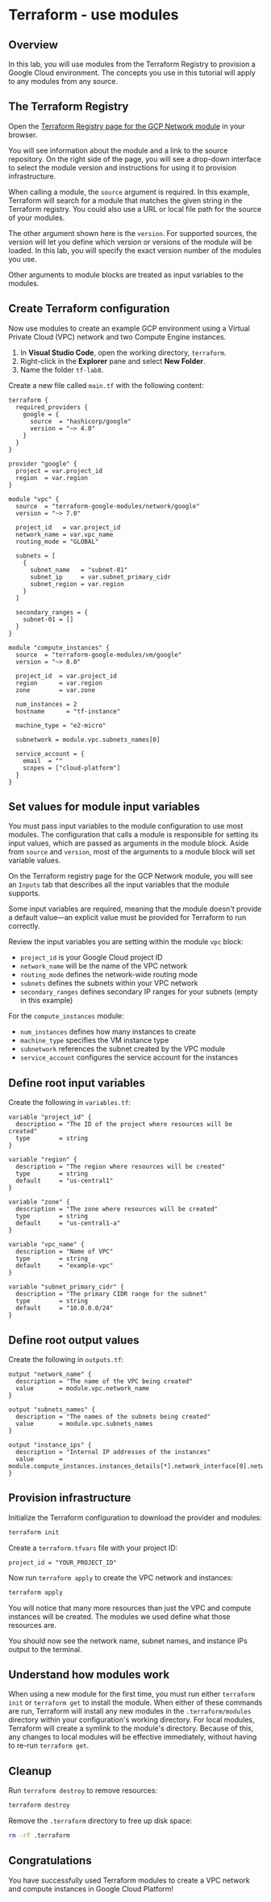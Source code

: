 # Terraform - use modules

## Overview 
In this lab, you will use modules from the Terraform Registry to provision a Google Cloud environment. The concepts you use in this tutorial will apply to any modules from any source.

## The Terraform Registry
Open the [Terraform Registry page for the GCP Network module](https://registry.terraform.io/modules/terraform-google-modules/network/google/latest) in your browser.

You will see information about the module and a link to the source repository. On the right side of the page, you will see a drop-down interface to select the module version and instructions for using it to provision infrastructure.

When calling a module, the `source` argument is required. In this example, Terraform will search for a module that matches the given string in the Terraform registry. You could also use a URL or local file path for the source of your modules.

The other argument shown here is the `version`. For supported sources, the version will let you define which version or versions of the module will be loaded. In this lab, you will specify the exact version number of the modules you use. 

Other arguments to module blocks are treated as input variables to the modules.

## Create Terraform configuration
Now use modules to create an example GCP environment using a Virtual Private Cloud (VPC) network and two Compute Engine instances.

1. In **Visual Studio Code**, open the working directory, `terraform`.
2. Right-click in the **Explorer** pane and select **New Folder**.
3. Name the folder `tf-lab8`.

Create a new file called `main.tf` with the following content:

```hcl
terraform {
  required_providers {
    google = {
      source  = "hashicorp/google"
      version = "~> 4.0"
    }
  }
}

provider "google" {
  project = var.project_id
  region  = var.region
}

module "vpc" {
  source  = "terraform-google-modules/network/google"
  version = "~> 7.0"

  project_id   = var.project_id
  network_name = var.vpc_name
  routing_mode = "GLOBAL"

  subnets = [
    {
      subnet_name   = "subnet-01"
      subnet_ip     = var.subnet_primary_cidr
      subnet_region = var.region
    }
  ]

  secondary_ranges = {
    subnet-01 = []
  }
}

module "compute_instances" {
  source  = "terraform-google-modules/vm/google"
  version = "~> 8.0"
  
  project_id  = var.project_id
  region      = var.region
  zone        = var.zone
  
  num_instances = 2
  hostname      = "tf-instance"
  
  machine_type = "e2-micro"
  
  subnetwork = module.vpc.subnets_names[0]
  
  service_account = {
    email  = ""
    scopes = ["cloud-platform"]
  }
}
```

## Set values for module input variables
You must pass input variables to the module configuration to use most modules. The configuration that calls a module is responsible for setting its input values, which are passed as arguments in the module block. Aside from `source` and `version`, most of the arguments to a module block will set variable values.

On the Terraform registry page for the GCP Network module, you will see an `Inputs` tab that describes all the input variables that the module supports.

Some input variables are required, meaning that the module doesn't provide a default value—an explicit value must be provided for Terraform to run correctly.

Review the input variables you are setting within the module `vpc` block:
- `project_id` is your Google Cloud project ID
- `network_name` will be the name of the VPC network
- `routing_mode` defines the network-wide routing mode
- `subnets` defines the subnets within your VPC network
- `secondary_ranges` defines secondary IP ranges for your subnets (empty in this example)

For the `compute_instances` module:
- `num_instances` defines how many instances to create
- `machine_type` specifies the VM instance type
- `subnetwork` references the subnet created by the VPC module
- `service_account` configures the service account for the instances

## Define root input variables
Create the following in `variables.tf`:

```hcl
variable "project_id" {
  description = "The ID of the project where resources will be created"
  type        = string
}

variable "region" {
  description = "The region where resources will be created"
  type        = string
  default     = "us-central1"
}

variable "zone" {
  description = "The zone where resources will be created"
  type        = string
  default     = "us-central1-a"
}

variable "vpc_name" {
  description = "Name of VPC"
  type        = string
  default     = "example-vpc"
}

variable "subnet_primary_cidr" {
  description = "The primary CIDR range for the subnet"
  type        = string
  default     = "10.0.0.0/24"
}
```

## Define root output values
Create the following in `outputs.tf`:

```hcl
output "network_name" {
  description = "The name of the VPC being created"
  value       = module.vpc.network_name
}

output "subnets_names" {
  description = "The names of the subnets being created"
  value       = module.vpc.subnets_names
}

output "instance_ips" {
  description = "Internal IP addresses of the instances"
  value       = module.compute_instances.instances_details[*].network_interface[0].network_ip
}
```

## Provision infrastructure 
Initialize the Terraform configuration to download the provider and modules:

```bash
terraform init
```

Create a `terraform.tfvars` file with your project ID:

```hcl
project_id = "YOUR_PROJECT_ID"
```

Now run `terraform apply` to create the VPC network and instances:

```bash
terraform apply
```

You will notice that many more resources than just the VPC and compute instances will be created. The modules we used define what those resources are.

You should now see the network name, subnet names, and instance IPs output to the terminal.

## Understand how modules work
When using a new module for the first time, you must run either `terraform init` or `terraform get` to install the module. When either of these commands are run, Terraform will install any new modules in the `.terraform/modules` directory within your configuration's working directory. For local modules, Terraform will create a symlink to the module's directory. Because of this, any changes to local modules will be effective immediately, without having to re-run `terraform get`.

## Cleanup

Run `terraform destroy` to remove resources:

```bash
terraform destroy
```

Remove the `.terraform` directory to free up disk space:

```bash
rm -rf .terraform
```

## Congratulations

You have successfully used Terraform modules to create a VPC network and compute instances in Google Cloud Platform! 